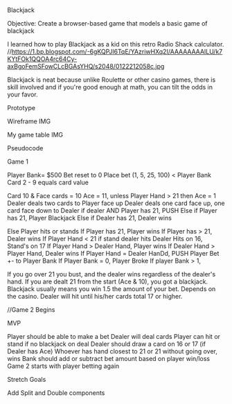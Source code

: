 Blackjack

Objective:
Create a browser-based game that models a basic game of blackjack

I learned how to play Blackjack as a kid on this retro Radio Shack calculator.
//https://1.bp.blogspot.com/-6gKQPJl6TqE/YAzriwHXq2I/AAAAAAAAILU/k7KYtFOk1QQOA4rc64Cy-axBgoFemSFowCLcBGAsYHQ/s2048/0122212058c.jpg

Blackjack is neat because unlike Roulette or other casino games, there is skill involved and if you're good enough at math, you can tilt the odds in your favor. 

Prototype

Wireframe IMG

My game table IMG


Pseudocode

Game 1

Player Bank=  $500
Bet reset to 0
Place bet (1, 5, 25, 100) < Player Bank
Card 2 - 9 equals card value

Card 10 & Face cards = 10
Ace = 11, unless Player Hand > 21
then Ace = 1
Dealer deals two cards to Player face up
Dealer deals one card face up, one card face down to Dealer
if dealer AND Player has 21, PUSH
Else if Player has 21, Player Blackjack
Else if Dealer has 21, Dealer wins

Else
Player hits or stands
If Player has 21, Player wins
If Player has > 21, Dealer wins
If Player Hand < 21
if stand dealer hits
Dealer Hits on 16, Stand's on 17
If Player Hand > Dealer Hand, Player wins
If Dealer Hand > Player Hand, Dealer wins
If Player Hand = Dealer HanDd, PUSH
Player Bet +- to Player Bank
If Player Bank = 0, Player Broke
If player Bank > 1, 


If you go over 21 you bust, and the dealer wins regardless of the dealer's hand.
If you are dealt 21 from the start (Ace & 10), you got a blackjack.
Blackjack usually means you win 1.5 the amount of your bet. Depends on the casino.
Dealer will hit until his/her cards total 17 or higher.


//Game 2 Begins


MVP

Player should be able to make a bet
Dealer will deal cards
Player can hit or stand if no blackjack on deal
Dealer should draw a card on 16 or 17 (if Dealer has Ace)
Whoever has hand closest to 21 or 21 without going over, wins
Bank should add or subtract bet amount based on player win/loss
Game 2 starts with player betting again


Stretch Goals

Add Split and Double components
